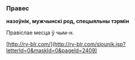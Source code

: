 ### Правес
**назоўнік, мужчынскі род, спецыяльны тэрмін**

Правіслае месца ў чым-н.

<a rel="author">[http://rv-blr.com/](http://rv-blr.com/slounik.jsp?letterId=0&maskId=0&pageId=2409)</a>
